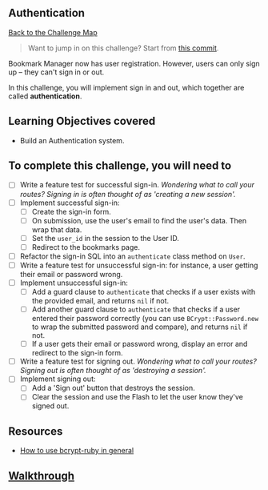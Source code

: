 ## Authentication

[Back to the Challenge Map](00_challenge_map.md)

> Want to jump in on this challenge? Start from [this commit](https://github.com/sjmog/bookmark_manager/commit/d3fa868bb2699924cd3418ef77aec697cbbc26b8).

Bookmark Manager now has user registration. However, users can only sign up – they can't sign in or out.

In this challenge, you will implement sign in and out, which together are called **authentication**.

## Learning Objectives covered

* Build an Authentication system.

## To complete this challenge, you will need to

- [ ] Write a feature test for successful sign-in. _Wondering what to call your routes? Signing in is often thought of as 'creating a new session'._
- [ ] Implement successful sign-in:
  - [ ] Create the sign-in form.
  - [ ] On submission, use the user's email to find the user's data. Then wrap that data.
  - [ ] Set the `user_id` in the session to the User ID.
  - [ ] Redirect to the bookmarks page.
- [ ] Refactor the sign-in SQL into an `authenticate` class method on `User`.
- [ ] Write a feature test for unsuccessful sign-in: for instance, a user getting their email or password wrong.
- [ ] Implement unsuccessful sign-in:
  - [ ] Add a guard clause to `authenticate` that checks if a user exists with the provided email, and returns `nil` if not.
  - [ ] Add another guard clause to `authenticate` that checks if a user entered their password correctly (you can use `BCrypt::Password.new` to wrap the submitted password and compare), and returns `nil` if not.
  - [ ] If a user gets their email or password wrong, display an error and redirect to the sign-in form.
- [ ] Write a feature test for signing out. _Wondering what to call your routes? Signing out is often thought of as 'destroying a session'._
- [ ] Implement signing out:
  - [ ] Add a 'Sign out' button that destroys the session.
  - [ ] Clear the session and use the Flash to let the user know they've signed out.

## Resources

* [How to use bcrypt-ruby in general](https://github.com/codahale/bcrypt-ruby)

## [Walkthrough](walkthroughs/17.md)
